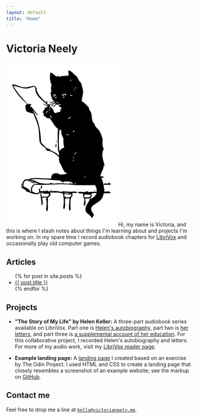 ```yaml
---
layout: default
title: "Home"
---
```


# Victoria Neely

<img class="img-right" src="assets/images/black-cat.png" alt="Black cat" />
Hi, my name is Victoria, and this is where I stash notes about things I'm learning about and projects I'm working on. In my spare time I record audiobook chapters for <a href="https://librivox.org/reader/16022">LibriVox</a> and occasionally play old computer games.

<h2>Articles</h2>

  <ul>
     {% for post in site.posts %}
      <li><a href="{{ post.url }}">{{ post.title }}</a></li>
    {% endfor %}
  </ul>

<!--
{% for tag in site.tags %}
  <h2>{{ tag[0] }} articles</h2>
  <ul>
    {% for post in tag[1] %}
      <li><a href="{{ post.url }}">{{ post.title }}</a></li>
    {% endfor %}
  </ul>
{% endfor %}
-->

<h2>Projects</h2>

- **"The Story of My Life" by Helen Keller:** A three-part audiobook series available on LibriVox. Part one is <a href="https://librivox.org/the-story-of-my-life-version-3-by-helen-keller/">Helen's autobiography</a>, part two is <a href="https://librivox.org/the-story-of-my-life-part-2-letters-by-helen-keller/">her letters</a>, and part three is <a href="https://librivox.org/the-story-of-my-life-part-3-by-helen-keller/">a supplemental account of her education</a>. For this collaborative project, I recorded Helen's autobiography and letters. For more of my audio work, visit my <a href="https://librivox.org/reader/16022?primary_key=16022&search_category=reader&search_page=1&search_form=get_results">LibriVox reader page</a>.

- **Example landing page:** A <a href="https://neelyv.github.io/landing-page/">landing page</a> I created based on an exercise by The Odin Project. I used HTML and CSS to create a landing page that closely resembles a screenshot of an example website; see the markup on <a href="https://github.com/neelyv/landing-page">GitHub</a>.

<h2>Contact me</h2>

Feel free to drop me a line at <code>hello@victorianeely.me</code>.